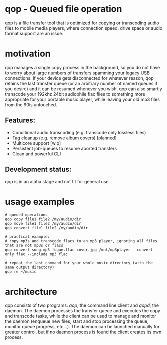 # qop - Queued file operation

qop is a file transfer tool that is optimized for copying or transcoding audio files to mobile media players,
where connection speed, drive space or audio format support are an issue.

# motivation

qop manages a single copy process in the background, so you do not have to worry about large numbers of transfers
spamming your legacy USB connections. If your device gets disconnected for whatever reason, qop retains the last
transfer queue (or an arbitrary number of named queues if you desire) and it can be resumed whenever you wish. qop
can also smartly transcode your 192khz 24bit audiophile flac files to something more appropriate for your portable music
player, while leaving your old mp3 files from the 90is untouched.


## Features:

* Conditional audio transcoding (e.g. transcode only lossless files) 
* Tag cleanup (e.g. remove album covers) [planned]
* Multicore support [wip]
* Persistent job-queues to resume aborted transfers 
* Clean and powerful CLI


## Development status:

qop is in an alpha stage and not fit for general use.


# usage examples

```
# queued operations
qop copy file1 file2 /my/audio/dir
qop move file1 file2 /my/audio/dir
qop convert file1 file2 /my/audio/dir

# practical example:
# copy mp3s and transcode flacs to an mp3 player, ignoring all files that are not mp3s or flacs
qop convert song.mp3 fugue.flac cover.jpg /mnt/mp3player --convert-only flac --include mp3 flac

# repeat the last command for your whole music directory (with the same output directory) 
qop re ~/music
```

# architecture

qop consists of two programs: *qop*, the command line client and *qopd*, the daemon. The daemon processes
the transfer queue and executes the copy and transcode tasks, while the client can be used to manage and monitor 
the daemon (enqueue new files, start and stop processing the queue, monitor queue progress, etc...). The daemon
can be launched manually for greater control, but if no daemon process is found the client creates its own
process.